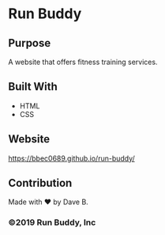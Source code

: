 # Run Buddy

## Purpose
A website that offers fitness training services.

## Built With
* HTML
* CSS

## Website
https://bbec0689.github.io/run-buddy/

## Contribution
Made with ❤️ by Dave B.

### ©️2019 Run Buddy, Inc 
